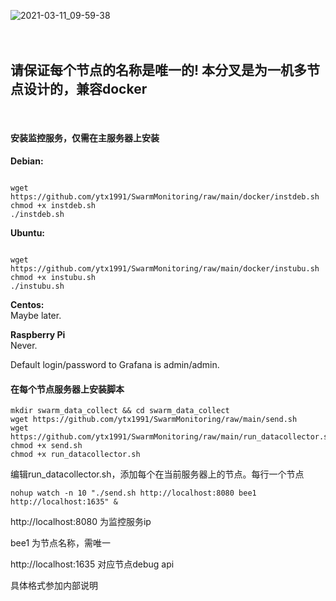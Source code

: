![2021-03-11_09-59-38](https://user-images.githubusercontent.com/3895507/110748305-98f32c00-8250-11eb-9098-75f2c5b89597.png)
<br><br><br>
## 请保证每个节点的名称是唯一的! 本分叉是为一机多节点设计的，兼容docker<br>
<br>


#### 安装监控服务，仅需在主服务器上安装

**Debian:**
```

wget https://github.com/ytx1991/SwarmMonitoring/raw/main/docker/instdeb.sh
chmod +x instdeb.sh
./instdeb.sh
```

**Ubuntu:**
```

wget https://github.com/ytx1991/SwarmMonitoring/raw/main/docker/instubu.sh
chmod +x instubu.sh
./instubu.sh
```
**Centos:**<br>
Maybe later.

**Raspberry Pi**<br>
Never.

Default login/password to Grafana is admin/admin. 

#### 在每个节点服务器上安装脚本
```
mkdir swarm_data_collect && cd swarm_data_collect
wget https://github.com/ytx1991/SwarmMonitoring/raw/main/send.sh
wget https://github.com/ytx1991/SwarmMonitoring/raw/main/run_datacollector.sh
chmod +x send.sh
chmod +x run_datacollector.sh
```

编辑run_datacollector.sh，添加每个在当前服务器上的节点。每行一个节点

```
nohup watch -n 10 "./send.sh http://localhost:8080 bee1 http://localhost:1635" &
```
http://localhost:8080 为监控服务ip

bee1 为节点名称，需唯一

http://localhost:1635  对应节点debug api

具体格式参加内部说明











